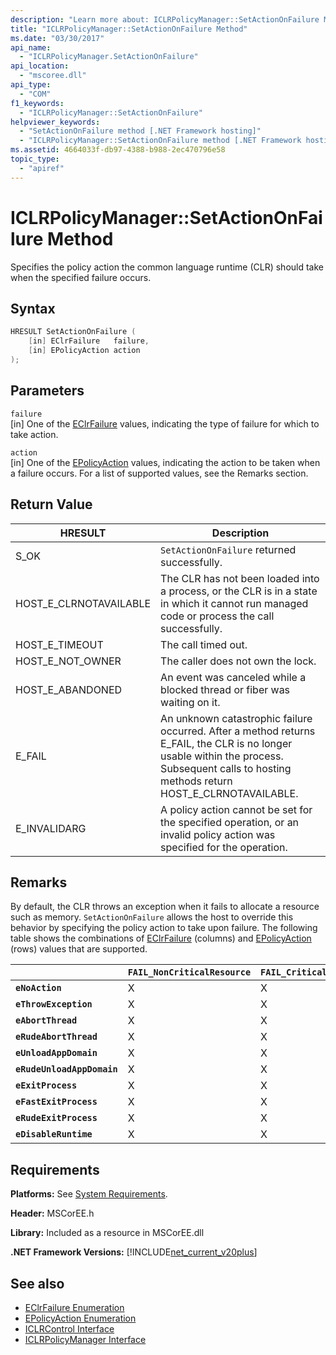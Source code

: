 ```yaml
---
description: "Learn more about: ICLRPolicyManager::SetActionOnFailure Method"
title: "ICLRPolicyManager::SetActionOnFailure Method"
ms.date: "03/30/2017"
api_name: 
  - "ICLRPolicyManager.SetActionOnFailure"
api_location: 
  - "mscoree.dll"
api_type: 
  - "COM"
f1_keywords: 
  - "ICLRPolicyManager::SetActionOnFailure"
helpviewer_keywords: 
  - "SetActionOnFailure method [.NET Framework hosting]"
  - "ICLRPolicyManager::SetActionOnFailure method [.NET Framework hosting]"
ms.assetid: 4664033f-db97-4388-b988-2ec470796e58
topic_type: 
  - "apiref"
---
```

# ICLRPolicyManager::SetActionOnFailure Method

Specifies the policy action the common language runtime (CLR) should take when the specified failure occurs.  
  
## Syntax  
  
```cpp  
HRESULT SetActionOnFailure (  
    [in] EClrFailure   failure,  
    [in] EPolicyAction action  
);  
```  
  
## Parameters  

 `failure`  
 [in] One of the [EClrFailure](eclrfailure-enumeration.md) values, indicating the type of failure for which to take action.  
  
 `action`  
 [in] One of the [EPolicyAction](epolicyaction-enumeration.md) values, indicating the action to be taken when a failure occurs. For a list of supported values, see the Remarks section.  
  
## Return Value  
  
| HRESULT                | Description                                                                                                                                                                                 |
| ---------------------- | ------------------------------------------------------------------------------------------------------------------------------------------------------------------------------------------- |
| S_OK                   | `SetActionOnFailure` returned successfully.                                                                                                                                                 |
| HOST_E_CLRNOTAVAILABLE | The CLR has not been loaded into a process, or the CLR is in a state in which it cannot run managed code or process the call successfully.                                                  |
| HOST_E_TIMEOUT         | The call timed out.                                                                                                                                                                         |
| HOST_E_NOT_OWNER       | The caller does not own the lock.                                                                                                                                                           |
| HOST_E_ABANDONED       | An event was canceled while a blocked thread or fiber was waiting on it.                                                                                                                    |
| E_FAIL                 | An unknown catastrophic failure occurred. After a method returns E_FAIL, the CLR is no longer usable within the process. Subsequent calls to hosting methods return HOST_E_CLRNOTAVAILABLE. |
| E_INVALIDARG           | A policy action cannot be set for the specified operation, or an invalid policy action was specified for the operation.                                                                     |
  
## Remarks  

 By default, the CLR throws an exception when it fails to allocate a resource such as memory. `SetActionOnFailure` allows the host to override this behavior by specifying the policy action to take upon failure. The following table shows the combinations of [EClrFailure](eclrfailure-enumeration.md) (columns) and [EPolicyAction](epolicyaction-enumeration.md) (rows) values that are supported.
  
|                            | `FAIL_NonCriticalResource` | `FAIL_CriticalResource` | `FAIL_FatalRuntime` | `FAIL_OrphanedLock` | `FAIL_StackOverflow` | `FAIL_AccessViolation` | `FAIL_CodeContract` |
| -------------------------- | -------------------------- | ----------------------- | ------------------- | ------------------- | -------------------- | ---------------------- | ------------------- |
| **`eNoAction`**            | X                          | X                       |                     |                     |                      | N/A                    |                     |
| **`eThrowException`**      | X                          | X                       |                     |                     |                      | N/A                    |                     |
| **`eAbortThread`**         | X                          | X                       |                     |                     |                      | N/A                    | X                   |
| **`eRudeAbortThread`**     | X                          | X                       |                     |                     |                      | N/A                    | X                   |
| **`eUnloadAppDomain`**     | X                          | X                       |                     | X                   |                      | N/A                    | X                   |
| **`eRudeUnloadAppDomain`** | X                          | X                       |                     | X                   | X                    | N/A                    | X                   |
| **`eExitProcess`**         | X                          | X                       |                     | X                   | X                    | N/A                    | X                   |
| **`eFastExitProcess`**     | X                          | X                       |                     | X                   | X                    | N/A                    |                     |
| **`eRudeExitProcess`**     | X                          | X                       | X                   | X                   | X                    | N/A                    |                     |
| **`eDisableRuntime`**      | X                          | X                       | X                   | X                   | X                    | N/A                    |                     |
  
## Requirements  

 **Platforms:** See [System Requirements](../../../../framework/get-started/system-requirements.md).  
  
 **Header:** MSCorEE.h  
  
 **Library:** Included as a resource in MSCorEE.dll  
  
 **.NET Framework Versions:** [!INCLUDE[net_current_v20plus](../../../../includes/net-current-v20plus-md.md)]  
  
## See also

- [EClrFailure Enumeration](eclrfailure-enumeration.md)
- [EPolicyAction Enumeration](epolicyaction-enumeration.md)
- [ICLRControl Interface](iclrcontrol-interface.md)
- [ICLRPolicyManager Interface](iclrpolicymanager-interface.md)
